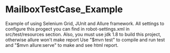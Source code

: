 # MailboxTestCase_Example
Example of using Selenium Grid, JUnit and Allure framework.
All settings to configure this progect you can find in robot-settings.xml in src/test/resources section.
Also, you must use jdk 1.8 to build this project, otherwise allure won't make report
Use "$mvn test" to compile and run test and "$mvn allure:serve" to make and see html report.
